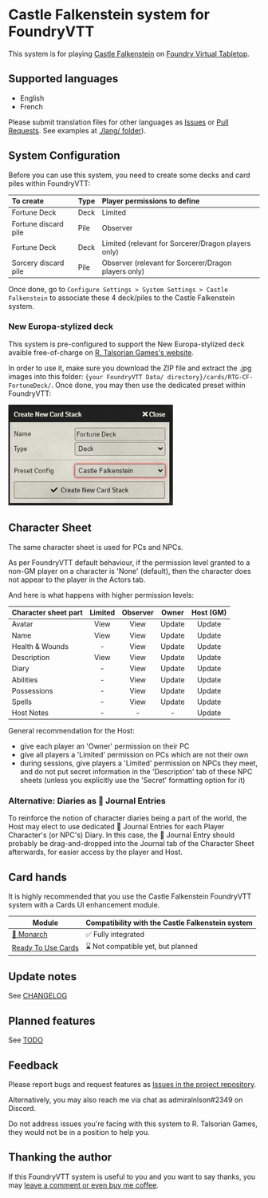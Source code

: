 # Castle Falkenstein system for FoundryVTT
This system is for playing [Castle Falkenstein](https://rtalsoriangames.com/castle-falkenstien/) on [Foundry Virtual Tabletop](https://foundryvtt.com/).

## Supported languages
+ English
+ French

Please submit translation files for other languages as [Issues](https://github.com/admiralnlson/castle-falkenstein-foundryvtt/issues) or [Pull Requests](https://github.com/admiralnlson/castle-falkenstein-foundryvtt/pulls). See examples at [./lang/ folder](./lang/)).

## System Configuration
Before you can use this system, you need to create some decks and card piles within FoundryVTT:

|To create             |Type |Player permissions to define                          |
|:---------------------|:----|:-----------------------------------------------------|
| Fortune Deck         |Deck | Limited                                              |
| Fortune discard pile |Pile | Observer                                             |
| Fortune Deck         |Deck | Limited (relevant for Sorcerer/Dragon players only)  |
| Sorcery discard pile |Pile | Observer (relevant for Sorcerer/Dragon players only) |

Once done, go to `Configure Settings > System Settings > Castle Falkenstein` to associate these 4 deck/piles to the Castle Falkenstein system.

### New Europa-stylized deck
This system is pre-configured to support the New Europa-stylized deck avaible free-of-charge on [R. Talsorian Games's website](https://rtalsoriangames.com/2020/07/24/falkenstein-friday-the-fortune-deck/).

In order to use it, make sure you download the ZIP file and extract the .jpg images into this folder: `{your FoundryVTT Data/ directory}/cards/RTG-CF-FortuneDeck/`.
Once done, you may then use the dedicated preset within FoundryVTT:

![](./images/deck-preset.jpg)

## Character Sheet
The same character sheet is used for PCs and NPCs.

As per FoundryVTT default behaviour, if the permission level granted to a non-GM player on a character is 'None' (default), then the character does not appear to the player in the Actors tab.

And here is what happens with higher permission levels:

| Character sheet part | Limited | Observer | Owner  | Host (GM) |
|----------------------|:-------:|:--------:|:------:|:---------:|
| Avatar               | View    | View     | Update | Update    |
| Name                 | View    | View     | Update | Update    |
| Health & Wounds      | -       | View     | Update | Update    |
| Description          | View    | View     | Update | Update    |
| Diary                | -       | View     | Update | Update    |
| Abilities            | -       | View     | Update | Update    |
| Possessions          | -       | View     | Update | Update    |
| Spells               | -       | View     | Update | Update    |
| Host Notes           | -       | -        | -      | Update    |

General recommendation for the Host:
- give each player an 'Owner' permission on their PC
- give all players a 'Limited' permission on PCs which are not their own
- during sessions, give players a 'Limited' permission on NPCs they meet, and do not put secret information in the 'Description' tab of these NPC sheets (unless you explicitly use the 'Secret' formatting option for it)

### Alternative: Diaries as 📖 Journal Entries
To reinforce the notion of character diaries being a part of the world, the Host may elect to use dedicated 📖 Journal Entries for each Player Character's (or NPC's) Diary.
In this case, the 📖 Journal Entry should probably be drag-and-dropped into the Journal tab of the Character Sheet afterwards, for easier access by the player and Host.

## Card hands
It is highly recommended that you use the Castle Falkenstein FoundryVTT system with a Cards UI enhancement module.

| Module                                                                   | Compatibility with the Castle Falkenstein system |
|--------------------------------------------------------------------------|--------------------------------------------------|
| [🦋 Monarch](https://foundryvtt.com/packages/monarch)                    | ✅ Fully integrated                             |
| [Ready To Use Cards](https://foundryvtt.com/packages/ready-to-use-cards) | ⌛ Not compatible yet, but planned               |

## Update notes
See [CHANGELOG](./CHANGELOG.md)

## Planned features
See [TODO](./TODO.md)

## Feedback
Please report bugs and request features as [Issues in the project repository](https://github.com/admiralnlson/castle-falkenstein-foundryvtt/issues).

Alternatively, you may also reach me via chat as admiralnlson#2349 on Discord.

Do not address issues you're facing with this system to R. Talsorian Games, they would not be in a position to help you.

## Thanking the author
If this FoundryVTT system is useful to you and you want to say thanks, you may [leave a comment or even buy me coffee](https://ko-fi.com/admiralnlson).
